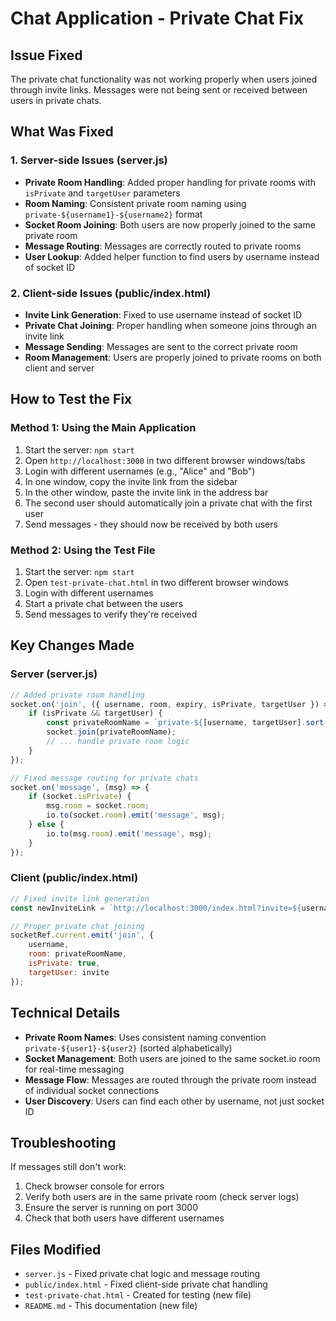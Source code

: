 # Chat Application - Private Chat Fix

## Issue Fixed
The private chat functionality was not working properly when users joined through invite links. Messages were not being sent or received between users in private chats.

## What Was Fixed

### 1. Server-side Issues (server.js)
- **Private Room Handling**: Added proper handling for private rooms with `isPrivate` and `targetUser` parameters
- **Room Naming**: Consistent private room naming using `private-${username1}-${username2}` format
- **Socket Room Joining**: Both users are now properly joined to the same private room
- **Message Routing**: Messages are correctly routed to private rooms
- **User Lookup**: Added helper function to find users by username instead of socket ID

### 2. Client-side Issues (public/index.html)
- **Invite Link Generation**: Fixed to use username instead of socket ID
- **Private Chat Joining**: Proper handling when someone joins through an invite link
- **Message Sending**: Messages are sent to the correct private room
- **Room Management**: Users are properly joined to private rooms on both client and server

## How to Test the Fix

### Method 1: Using the Main Application
1. Start the server: `npm start`
2. Open `http://localhost:3000` in two different browser windows/tabs
3. Login with different usernames (e.g., "Alice" and "Bob")
4. In one window, copy the invite link from the sidebar
5. In the other window, paste the invite link in the address bar
6. The second user should automatically join a private chat with the first user
7. Send messages - they should now be received by both users

### Method 2: Using the Test File
1. Start the server: `npm start`
2. Open `test-private-chat.html` in two different browser windows
3. Login with different usernames
4. Start a private chat between the users
5. Send messages to verify they're received

## Key Changes Made

### Server (server.js)
```javascript
// Added private room handling
socket.on('join', ({ username, room, expiry, isPrivate, targetUser }) => {
    if (isPrivate && targetUser) {
        const privateRoomName = `private-${[username, targetUser].sort().join('-')}`;
        socket.join(privateRoomName);
        // ... handle private room logic
    }
});

// Fixed message routing for private chats
socket.on('message', (msg) => {
    if (socket.isPrivate) {
        msg.room = socket.room;
        io.to(socket.room).emit('message', msg);
    } else {
        io.to(msg.room).emit('message', msg);
    }
});
```

### Client (public/index.html)
```javascript
// Fixed invite link generation
const newInviteLink = `http://localhost:3000/index.html?invite=${username}`;

// Proper private chat joining
socketRef.current.emit('join', { 
    username, 
    room: privateRoomName, 
    isPrivate: true, 
    targetUser: invite 
});
```

## Technical Details

- **Private Room Names**: Uses consistent naming convention `private-${user1}-${user2}` (sorted alphabetically)
- **Socket Management**: Both users are joined to the same socket.io room for real-time messaging
- **Message Flow**: Messages are routed through the private room instead of individual socket connections
- **User Discovery**: Users can find each other by username, not just socket ID

## Troubleshooting

If messages still don't work:
1. Check browser console for errors
2. Verify both users are in the same private room (check server logs)
3. Ensure the server is running on port 3000
4. Check that both users have different usernames

## Files Modified
- `server.js` - Fixed private chat logic and message routing
- `public/index.html` - Fixed client-side private chat handling
- `test-private-chat.html` - Created for testing (new file)
- `README.md` - This documentation (new file)


